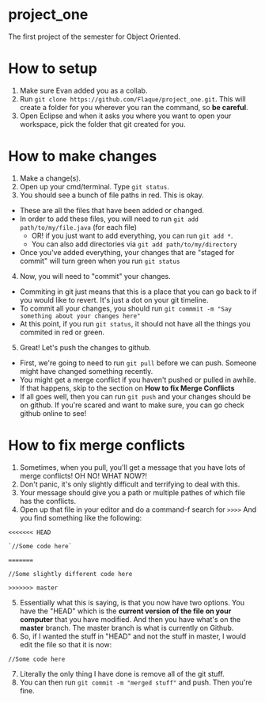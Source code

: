 # project_one
The first project of the semester for Object Oriented.

# How to setup
1. Make sure Evan added you as a collab.
2. Run `git clone https://github.com/Flaque/project_one.git`. This will create a folder for you wherever you ran the command,
so **be careful**. 
3. Open Eclipse and when it asks you where you want to open your workspace, pick the folder that git created for you. 

# How to make changes 
1. Make a change(s).
2. Open up your cmd/terminal. Type `git status`.
3. You should see a bunch of file paths in red. This is okay. 
  - These are all the files that have been added or changed.
  - In order to add these files, you will need to run `git add path/to/my/file.java` (for each file)
    - OR! if you just want to add everything, you can run `git add *`.
    - You can also add directories via `git add path/to/my/directory`
  - Once you've added everything, your changes that are "staged for commit" will turn green when you run `git status`
4. Now, you will need to "commit" your changes. 
  - Commiting in git just means that this is a place that you can go back to if you would like to revert. It's just a dot
   on your git timeline.
  - To commit all your changes, you should run `git commmit -m "Say something about your changes here"`
  - At this point, if you run `git status`, it should not have all the things you commited in red or green. 
5. Great! Let's push the changes to github.
  - First, we're going to need to run `git pull` before we can push. Someone might have changed something recently.
  - You might get a merge conflict if you haven't pushed or pulled in awhile. If that happens, skip to the section on **How to fix Merge Conflicts**
  - If all goes well, then you can run `git push` and your changes should be on github. If you're scared and want to make sure, you can go check github online to see!
  
# How to fix merge conflicts
1. Sometimes, when you pull, you'll get a message that you have lots of merge conflicts! OH NO! WHAT NOW?! 
2. Don't panic, it's only slightly difficult and terrifying to deal with this.
3. Your message should give you a path or multiple pathes of which file has the conflicts. 
4. Open up that file in your editor and do a command-f search for `>>>>` And you find something like the following:

`<<<<<<< HEAD`

    `//Some code here`
    
`=======`

   `//Some slightly different code here`
   
`>>>>>>> master`
  
5. Essentially what this is saying, is that you now have two options. You have the "HEAD" which is the **current version of the file on your computer** that you have modified. And then you have what's on the **master** branch. The master branch is what is currently on Github. 
6. So, if I wanted the stuff in "HEAD" and not the stuff in master, I would edit the file so that it is now:


 `//Some code here`
 
 
 7. Literally the only thing I have done is remove all of the git stuff. 
 8. You can then run `git commit -m "merged stuff"` and push. Then you're fine.
 
  
  
